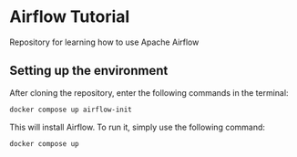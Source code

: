# Airflow Tutorial

Repository for learning how to use Apache Airflow

## Setting up the environment

After cloning the repository, enter the following commands in the terminal:

```powershell
docker compose up airflow-init
```

This will install Airflow. To run it, simply use the following command:

```powershell
docker compose up
```
